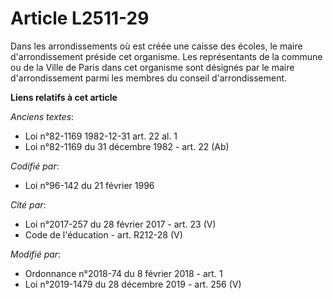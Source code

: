 # Article L2511-29

Dans les arrondissements où est créée une caisse des écoles, le maire d'arrondissement préside cet organisme. Les
représentants de la commune ou de la Ville de Paris dans cet organisme sont désignés par le maire d'arrondissement parmi les
membres du conseil d'arrondissement.

**Liens relatifs à cet article**

_Anciens textes_:

  - Loi n°82-1169 1982-12-31 art. 22 al. 1
  - Loi n°82-1169 du 31 décembre 1982 - art. 22 (Ab)

_Codifié par_:

  - Loi n°96-142 du 21 février 1996

_Cité par_:

  - Loi n°2017-257 du 28 février 2017 - art. 23 (V)
  - Code de l'éducation - art. R212-28 (V)

_Modifié par_:

  - Ordonnance n°2018-74 du 8 février 2018 - art. 1
  - Loi n°2019-1479 du 28 décembre 2019 - art. 256 (V)
